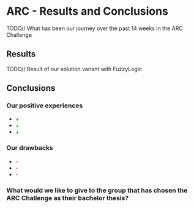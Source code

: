 # ARC - Results and Conclusions
TODO// What has been our journey over the past 14 weeks in the ARC Challenge
## Results
TODO// Result of our solution variant with FuzzyLogic

## Conclusions

### Our positive experiences
* <span style="color:green">+</span>
* <span style="color:green">+</span>
* <span style="color:green">+</span>

### Our drawbacks
* <span style="color:red">-</span>
* <span style="color:red">-</span>
* <span style="color:red">-</span>

### What would we like to give to the group that has chosen the ARC Challenge as their bachelor thesis?